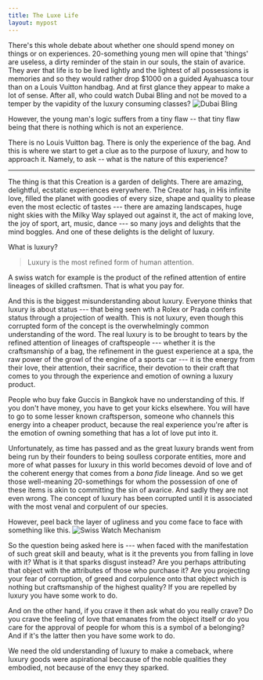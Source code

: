 ```yaml
---
title: The Luxe Life
layout: mypost
---
```

There's this whole debate about whether one should spend money on things or on experiences. 20-something young men will opine that 'things' are useless, a dirty reminder of the stain in our souls, the stain of avarice. They aver that life is to be lived lightly and the lightest of all possessions is memories and so they would rather drop $1000 on a guided Ayahuasca tour than on a Louis Vuitton handbag. And at first glance they appear to make a lot of sense. After all, who could watch Dubai Bling and not be moved to a temper by the vapidity of the luxury consuming classes?
![Dubai Bling](https://realscreen.com/wp/wp-content/uploads/2022/09/dubai_bling_s1_e2_00_00_44_04.jpg)

However, the young man's logic suffers from a tiny flaw -- that tiny flaw being that there is nothing which is not an experience.

There is no Louis Vuitton bag. There is only the experience of the bag. And this is where we start to get a clue as to the purpose of luxury, and how to approach it. Namely, to ask -- what is the nature of this experience?

<!--more-->
---

The thing is that this Creation is a garden of delights. There are amazing, delightful, ecstatic experiences everywhere. The Creator has, in His infinite love, filled the planet with goodies of every size, shape and quality to please even the most eclectic of tastes --- there are amazing landscapes, huge night skies with the Milky Way splayed out against it, the act of making love, the joy of sport, art, music, dance --- so many joys and delights that the mind boggles. And one of these delights is the delight of luxury.



What is luxury?

> Luxury is the most refined form of human attention.

A swiss watch for example is the product of the refined attention of entire lineages of skilled craftsmen. That is what you pay for.

And this is the biggest misunderstanding about luxury. Everyone thinks that luxury is about status --- that being seen wth a Rolex or Prada confers status through a projection of wealth. This is not luxury, even though this corrupted form of the concept is the overwhelmingly common understanding of the word.
The real luxury is to be brought to tears by the refined attention of lineages of craftspeople --- whether it is the craftsmanship of a bag, the refinement in the guest experience at a spa, the raw power of the growl of the engine of a sports car --- it is the energy from their love, their attention, their sacrifice, their devotion to their craft that comes to you through the experience and emotion of owning a luxury product.

People who buy fake Guccis in Bangkok have no understanding of this. If you don't have money, you have to get your kicks elsewhere. You will have to go to some lesser known craftsperson, someone who channels this energy into a cheaper product, because the real experience you're after is the emotion of owning something that has a lot of love put into it.

Unfortunately, as time has passed and as the great luxury brands went from being run by their founders to being soulless corporate entities, more and more of what passes for luxury in this world becomes devoid of love and of the coherent energy that comes from a *bona fide* lineage. And so we get those well-meaning 20-somethings for whom the possession of one of these items is akin to committing the sin of avarice. And sadly they are not even wrong. The concept of luxury has been corrupted until it is associated with the most venal and corpulent of our species.

However, peel back the layer of ugliness and you come face to face with something like this.
![Swiss Watch Mechanism](https://www.gentlemansgazette.com/wp-content/uploads/2015/06/A-Swiss-Watch-movement-900x758.jpg)

So the question being asked here is --- when faced with the manifestation of such great skill and beauty, what is it the prevents you from falling in love with it? What is it that sparks disgust instead? Are you perhaps attributing that object with the attributes of those who purchase it? Are you projecting your fear of corruption, of greed and corpulence onto that object which is nothing but craftsmanship of the highest quality? If you are repelled by luxury you have some work to do.

And on the other hand, if you crave it then ask what do you really crave? Do you crave the feeling of love that emanates from the object itself or do you care for the approval of people for whom this is a symbol of a belonging? And if it's the latter then you have some work to do.

We need the old understanding of luxury to make a comeback, where luxury goods were aspirational beccause of the noble qualities they embodied, not because of the envy they sparked.
